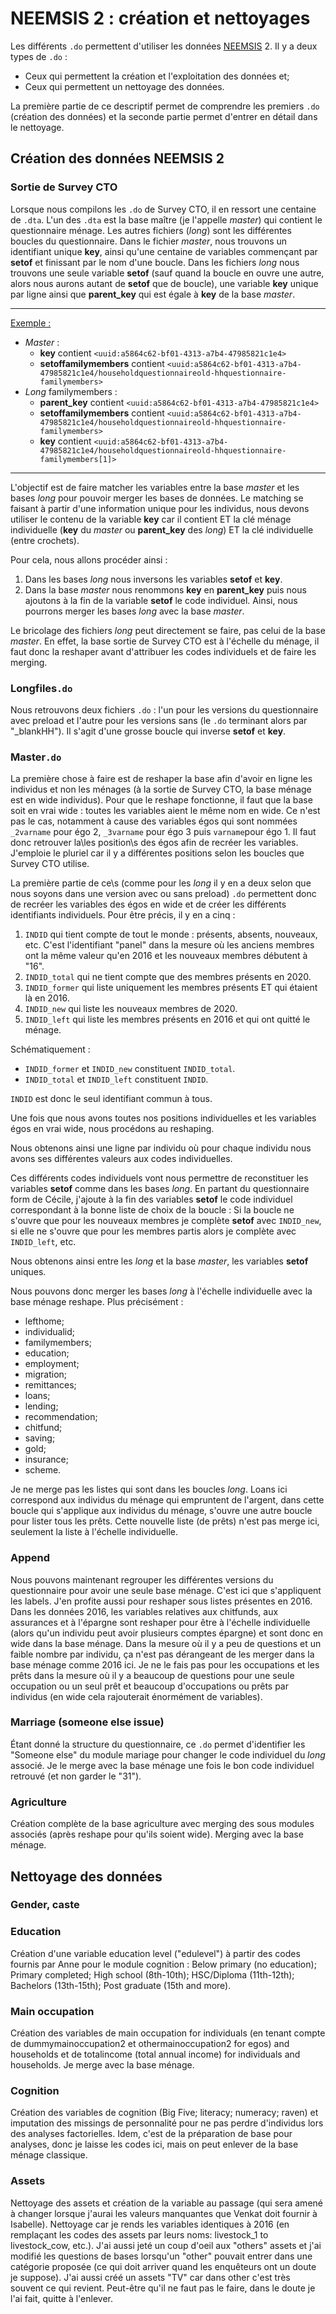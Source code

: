 # NEEMSIS 2 : création et nettoyages
Les différents `.do` permettent d'utiliser les données [NEEMSIS](https://neemsis.hypotheses.org/) 2.
Il y a deux types de `.do` :
 - Ceux qui permettent la création et l'exploitation des données et;
 - Ceux qui permettent un nettoyage des données.

La première partie de ce descriptif permet de comprendre les premiers `.do` (création des données) et la seconde partie permet d'entrer en détail dans le nettoyage.

## Création des données NEEMSIS 2

### Sortie de Survey CTO
Lorsque nous compilons les `.do` de Survey CTO, il en ressort une centaine de `.dta`. 
L'un des `.dta` est la base maître (je l'appelle *master*) qui contient le questionnaire ménage.
Les autres fichiers (*long*) sont les différentes boucles du questionnaire. 
Dans le fichier *master*, nous trouvons un identifiant unique **key**, ainsi qu'une centaine de variables commençant par **setof** et finissant par le nom d'une boucle.
Dans les fichiers *long* nous trouvons une seule variable **setof** (sauf quand la boucle en ouvre une autre, alors nous aurons autant de **setof** que de boucle), une variable **key** unique par ligne ainsi que **parent_key** qui est égale à **key** de la base *master*.

***
<ins>Exemple :</ins>
 - *Master* :
   - **key** contient `<uuid:a5864c62-bf01-4313-a7b4-47985821c1e4>`
   - **setoffamilymembers** contient `<uuid:a5864c62-bf01-4313-a7b4-47985821c1e4/householdquestionnaireold-hhquestionnaire-familymembers>`
 - *Long* familymembers :
   - **parent_key** contient `<uuid:a5864c62-bf01-4313-a7b4-47985821c1e4>`
   - **setoffamilymembers** contient `<uuid:a5864c62-bf01-4313-a7b4-47985821c1e4/householdquestionnaireold-hhquestionnaire-familymembers>`
   - **key** contient `<uuid:a5864c62-bf01-4313-a7b4-47985821c1e4/householdquestionnaireold-hhquestionnaire-familymembers[1]>`
***

L'objectif est de faire matcher les variables entre la base *master* et les bases *long* pour pouvoir merger les bases de données.
Le matching se faisant à partir d'une information unique pour les individus, nous devons utiliser le contenu de la variable **key** car il contient ET la clé ménage individuelle (**key** du *master* ou **parent_key** des *long*) ET la clé individuelle (entre crochets).

Pour cela, nous allons procéder ainsi :
 1. Dans les bases *long* nous inversons les variables **setof** et **key**.
 2. Dans la base *master* nous renommons **key** en **parent_key** puis nous ajoutons à la fin de la variable **setof** le code individuel.
Ainsi, nous pourrons merger les bases *long* avec la base *master*.

Le bricolage des fichiers *long* peut directement se faire, pas celui de la base *master*.
En effet, la base sortie de Survey CTO est à l'échelle du ménage, il faut donc la reshaper avant d'attribuer les codes individuels et de faire les merging.

### Longfiles`.do`
Nous retrouvons deux fichiers `.do` : l'un pour les versions du questionnaire avec preload et l'autre pour les versions sans (le `.do` terminant alors par "\_blankHH").
Il s'agit d'une grosse boucle qui inverse **setof** et **key**.


### Master`.do`
La première chose à faire est de reshaper la base afin d'avoir en ligne les individus et non les ménages (à la sortie de Survey CTO, la base ménage est en wide individus).
Pour que le reshape fonctionne, il faut que la base soit en vrai wide : toutes les variables aient le même nom en wide.
Ce n'est pas le cas, notamment à cause des variables égos qui sont nommées `_2varname` pour égo 2, `_3varname` pour égo 3 puis `varname`pour égo 1.
Il faut donc retrouver la\les position\s des égos afin de recréer les variables.
J'emploie le pluriel car il y a différentes positions selon les boucles que Survey CTO utilise.

La première partie de ce\s (comme pour les *long* il y en a deux selon que nous soyons dans une version avec ou sans preload) `.do` permettent donc de recréer les variables des égos en wide et de créer les différents identifiants individuels.
Pour être précis, il y en a cinq :
 1. `INDID` qui tient compte de tout le monde : présents, absents, nouveaux, etc. C'est l'identifiant "panel" dans la mesure où les anciens membres ont la même valeur qu'en 2016
 et les nouveaux membres débutent à "16".
 2. `INDID_total` qui ne tient compte que des membres présents en 2020. 
 3. `INDID_former` qui liste uniquement les membres présents ET qui étaient là en 2016.
 4. `INDID_new` qui liste les nouveaux membres de 2020.
 5. `INDID_left` qui liste les membres présents en 2016 et qui ont quitté le ménage.

Schématiquement : 
 - `INDID_former` et `INDID_new` constituent `INDID_total`.
 - `INDID_total` et `INDID_left` constituent `INDID`.

`INDID` est donc le seul identifiant commun à tous.

Une fois que nous avons toutes nos positions individuelles et les variables égos en vrai wide, nous procédons au reshaping.

Nous obtenons ainsi une ligne par individu où pour chaque individu nous avons ses différentes valeurs aux codes individuelles.

Ces différents codes individuels vont nous permettre de reconstituer les variables **setof** comme dans les bases *long*.
En partant du questionnaire form de Cécile, j'ajoute à la fin des variables **setof** le code individuel correspondant à la bonne liste de choix de la boucle :
Si la boucle ne s'ouvre que pour les nouveaux membres je complète **setof** avec `INDID_new`, si elle ne s'ouvre que pour les membres partis alors je complète avec `INDID_left`, etc.

Nous obtenons ainsi entre les *long* et la base *master*, les variables **setof** uniques.

Nous pouvons donc merger les bases *long* à l'échelle individuelle avec la base ménage reshape. 
Plus précisément :
 - lefthome;
 - individualid;
 - familymembers;
 - education;
 - employment;
 - migration;
 - remittances;
 - loans;
 - lending;
 - recommendation;
 - chitfund;
 - saving;
 - gold;
 - insurance;
 - scheme. 

Je ne merge pas les listes qui sont dans les boucles *long*.
Loans ici correspond aux individus du ménage qui empruntent de l'argent, dans cette boucle qui s'applique aux individus du ménage, s'ouvre une autre boucle pour lister tous les prêts.
Cette nouvelle liste (de prêts) n'est pas merge ici, seulement la liste à l'échelle individuelle.

### Append
Nous pouvons maintenant regrouper les différentes versions du questionnaire pour avoir une seule base ménage.
C'est ici que s'appliquent les labels.
J'en profite aussi pour reshaper sous listes présentes en 2016.
Dans les données 2016, les variables relatives aux chitfunds, aux assurances et à l'épargne sont reshaper pour être à l'échelle individuelle (alors qu'un individu peut avoir plusieurs comptes épargne) et sont donc en wide dans la base ménage.
Dans la mesure où il y a peu de questions et un faible nombre par individu, ça n'est pas dérangeant de les merger dans la base ménage comme 2016 ici.
Je ne le fais pas pour les occupations et les prêts dans la mesure où il y a beaucoup de questions pour une seule occupation ou un seul prêt et beaucoup d'occupations ou prêts par individus (en wide cela rajouterait énormément de variables).

### Marriage (someone else issue)
Étant donné la structure du questionnaire, ce `.do` permet d'identifier les "Someone else" du module mariage pour changer le code individuel du *long* associé.
Je le merge avec la base ménage une fois le bon code individuel retrouvé (et non garder le "31").

### Agriculture
Création complète de la base agriculture avec merging des sous modules associés (après reshape pour qu'ils soient wide).
Merging avec la base ménage.


## Nettoyage des données

### Gender, caste

### Education
Création d'une variable education level ("edulevel") à partir des codes fournis par Anne pour le module cognition : Below primary (no education); Primary completed; High school (8th-10th); HSC/Diploma (11th-12th); Bachelors (13th-15th); Post graduate (15th and more).

### Main occupation
Création des variables de main occupation for individuals (en tenant compte de dummymainoccupation2 et othermainoccupation2 for egos) and households et de totalincome (total annual income) for individuals and households. Je merge avec la base ménage.

### Cognition
Création des variables de cognition (Big Five; literacy; numeracy; raven) et imputation des missings de personnalité pour ne pas perdre d'individus lors des analyses factorielles. Idem, c'est de la préparation de base pour analyses, donc je laisse les codes ici, mais on peut enlever de la base ménage classique.

### Assets
Nettoyage des assets et création de la variable au passage (qui sera amené à changer lorsque j'aurai les valeurs manquantes que Venkat doit fournir à Isabelle). Nettoyage car je rends les variables identiques à 2016 (en remplaçant les codes des assets par leurs noms: livestock_1 to livestock_cow, etc.). J'ai aussi jeté un coup d'oeil aux "others" assets et j'ai modifié les questions de bases lorsqu'un "other" pouvait entrer dans une catégorie proposée (ce qui doit arriver quand les enquêteurs ont un doute je suppose). J'ai aussi créé un assets "TV" car dans other c'est très souvent ce qui revient. Peut-être qu'il ne faut pas le faire, dans le doute je l'ai fait, quitte à l'enlever.
